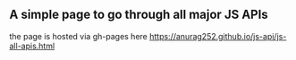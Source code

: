 ## A simple page to go through all major JS APIs

the page is hosted via gh-pages here https://anurag252.github.io/js-api/js-all-apis.html
